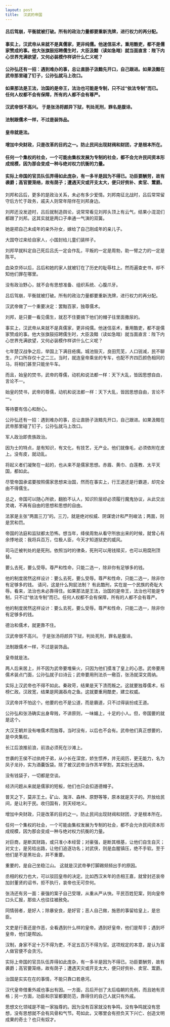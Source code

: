 ```yaml
---
layout: post
title:  汉武的帝国
---
```

#### 吕后驾崩，平衡就被打破。所有的政治力量都要重新洗牌，进行权力的再分配。
#### 事实上，汉武帝从来就不是真儒家，更非纯儒。他迷信巫术，重用酷吏，都不是儒家赞成的事。他大张旗鼓招聘儒生时，大臣汲黯（读如急暗）就当面直言：陛下内心世界充满欲望，又何必装模作样讲什么仁义呢？
#### 公孙弘还有一招：遇到难办的事，总让直肠子汲黯先开口，自己跟进。如果汲黯在武帝那里碰了钉子，公孙弘就马上改口。
#### 如果那法是王法，治国的是帝王，法治也可能是专制，只不过“依法专制”而已。任何人权都不会有保障，所有的人都不会有尊严。
#### 汉武帝很不高兴。 于是张汤将颜异下狱，判处死刑，罪名是腹诽。
#### 法制跟儒术一样，不过是装饰品。
#### 皇帝就是法。
#### 增加中央财政，只是改革的目的之一。防止民间出现财阀和财团，才是根本所在。
#### 任何一个集权的社会，一个可能由集权发展为专制的社会，都不会允许民间资本形成规模，因为那会变成一种与绝对权力抗衡的力量。
#### 实际上帝国的官员队伍弄得如此庞杂，有一多半是因为不得已。功臣要酬劳，故有袭爵；高官要笼络，故有荫子；遭遇天灾或开支太大，便只好赀补、卖官、鬻爵。
<!-- more -->
刘邦和吕后，更多的是政治关系，未必有多少爱情。刘邦南征北战时，吕后常常留守后方忙于政务，戚夫人则常年陪伴在刘邦身边。

刘邦还没发迹时，吕后就制造舆论，说常常看见刘邦头顶上有云气，结果小混混们都跟了刘邦。这其实就是两口子串通一气演的双簧。

她是把自己未成年的亲外孙女，嫁给了自己刚成年的亲儿子。

大国夺过来给自家人，小国封给儿童们装样子。

刘邦早就料定自己死后吕氏一定会作乱，平叛的一定是周勃，助一臂之力的一定是陈平。

血染京师以后，吕后和她的家人就被钉在了历史的耻辱柱上。然而遍查史书，却不知他们罪在哪里。

没有政治野心，就不会有思想准备、组织系统、心腹爪牙。

吕后驾崩，平衡就被打破。所有的政治力量都要重新洗牌，进行权力的再分配。

汉武帝做了一个重要决定：罢黜百家，独尊儒术。

刘邦，是只要一看见儒生，就忍不住要摘下他们的帽子往里面撒尿的。

事实上，汉武帝从来就不是真儒家，更非纯儒。他迷信巫术，重用酷吏，都不是儒家赞成的事。他大张旗鼓招聘儒生时，大臣汲黯（读如急暗）就当面直言：陛下内心世界充满欲望，又何必装模作样讲什么仁义呢？

七年楚汉战争之后，举国上下满目疮痍。城池毁灭，良田荒芜，人口锐减，民不聊生，户口所存仅十之二三。当时，就连皇帝乘坐的专车，也配不齐四匹颜色相同的马，将相们甚至只能坐牛车。

而且，始皇的焚书，武帝的尊儒，动机和说法都一样：天下大乱，皆因思想自由，言论不一。

始皇的焚书，武帝的尊儒，动机和说法都一样：天下大乱，皆因思想自由，言论不一。

等待要有信心和耐心。

公孙弘还有一招：遇到难办的事，总让直肠子汲黯先开口，自己跟进。如果汲黯在武帝那里碰了钉子，公孙弘就马上改口。

军人政治即贵族政治。

因为士的特点，是有知识，有文化，有技艺，无产业。他们就像毛，必须依附在皮上。没有皮，就动乱。

将起义者们凝聚在一起的，也从来不是儒家思想。赤眉、黄巾、白莲教、太平天国，都如此。

尽管帝国承诺要按照儒家思想来治国，然而在事实上，行王道还是行霸道，却完全由不得儒生。

总之，帝国可以随心所欲，翻脸不认人，知识阶层却必须履行魔鬼协议，从此交出灵魂，不再有自由的思想和思想的自由。

法家是主张“两面三刀”的。三刀，就是绝对权威、阴谋诡计和严刑峻法；两面，则是赏和罚。

帝国的法庭和监狱都太恐怖。想当年，绛侯周勃从看守所放出来的时候，就曾心有余悸地说：我将兵百万，位极人臣，今天才知道狱吏的威风。

司马迁被判处的是死刑。依照当时的律条，死刑可以用钱赎买，也可以用腐刑顶替。

要么去死，要么受辱。尊严和性命，只能二选一，除非你有足够多的钱。

他的制度居然这样设计：要么去死，要么受辱。尊严和性命，只能二选一，除非你有足够多的钱。 请问，这是什么狗屁法制？ 有此酷刑，实在是一个民族的奇耻大辱。看来，法治也未必靠得住。如果那法是王法，治国的是帝王，法治也可能是专制，只不过“依法专制”而已。任何人权都不会有保障，所有的人都不会有尊严。

他的制度居然这样设计：要么去死，要么受辱。尊严和性命，只能二选一，除非你有足够多的钱。


德治和儒术，就更靠不住。

汉武帝很不高兴。 于是张汤将颜异下狱，判处死刑，罪名是腹诽。

法制跟儒术一样，不过是装饰品。

皇帝就是法。

两人后来居上，并不因为武帝要堆柴火，只因为他们摸准了皇上的心思。武帝要用儒术装点门面，公孙弘就子曰诗云；武帝要用刑法杀一儆百，张汤就深文周纳。

实际上汉武帝也不得不如此。秦政苛，结果是天下溃而叛之。这就要独尊儒术，标榜仁政。汉政宽，结果是网漏吞舟之鱼。这就要重用酷吏，建立权威。

汉武帝并不怕这个。他要的也不是公道，而是霸道，只不过得装扮成王道。

公孙弘和张汤确实出身卑贱，不讲原则，一味媚上，十足的小人。但，帝国要的就是这个。

大汉王朝并没有唯儒术而独尊。当时没有，以后也不会有。武帝他们真正想要的，是中央集权。

长江后浪推前浪，前浪必须死在沙滩上。

世袭的王侯不过纨绔子弟，从小长在深宫，娇生惯养，并无阅历，更无能力，名为凤子龙孙，实为酒囊饭袋。除了被汉武帝当作羔羊宰割，其实别无选择。

没有钱袋子，一切都是空谈。

经济问题从来就是儒家的短板，他们也只会扣道德帽子。

普天之下，莫非王土。矿山、海洋、森林、原野等等，原本就是天子的。开放给民间，是让利于民。收归国有，则天经地义。

增加中央财政，只是改革的目的之一。防止民间出现财阀和财团，才是根本所在。

任何一个集权的社会，一个可能由集权发展为专制的社会，都不会允许民间资本形成规模，因为那会变成一种与绝对权力抗衡的力量。

对巨商，是断其财路，或只准小本经营；对豪强，是断其根基，让他们自生自灭；对文士，是另给出路，让他们追逐功名；对武侠，则是血腥镇压，绝不手软。至于他们是不是黑社会，并不重要。

重要的，是自己坐稳江山。 这就是汉武帝拳打脚踢频频出手的原因。

丞相的权力也大，可以驳回皇帝的决定。比如西汉末年的丞相王嘉，就曾封还哀帝加封董贤的诏书，拒不执行，哀帝也无可奈何。

张汤还有另一面：豪强的案子自己受理，从重从严从快。平民百姓犯案，则向皇帝口头汇报，那些人也往往被赦免。

同情弱者，是好人；除暴安良，是好官；恶人自己做，施恩的事留给皇上，是忠臣。

文吏是行善还是作恶，全看遇到什么样的皇帝。遇到好皇帝，他们是帮手；遇到坏皇帝，他们是帮凶。

汉制，身家不足十万不得为吏，不足五百万不得为官。这项规定的本意，是认为富人做官便不会贪污。

实际上帝国的官员队伍弄得如此庞杂，有一多半是因为不得已。功臣要酬劳，故有袭爵；高官要笼络，故有荫子；遭遇天灾或开支太大，便只好赀补、卖官、鬻爵。

治国是实实在在的事情，不能只靠口若悬河。

汉代皇帝借重外戚也事出有因。一方面，吕后开创了太后临朝的先例，而且她有资格；另一方面，功臣和宗室都要防范，靠得住的自己人就只有外戚。

思想文化领域是不能一家独尊的。因为没有百家就没有争鸣，没有争鸣就没有思想，没有思想就不会有风骨和气节。苟如此，又哪里会有担负天下兴亡、创造文明成果的奇士？也只有奴才。